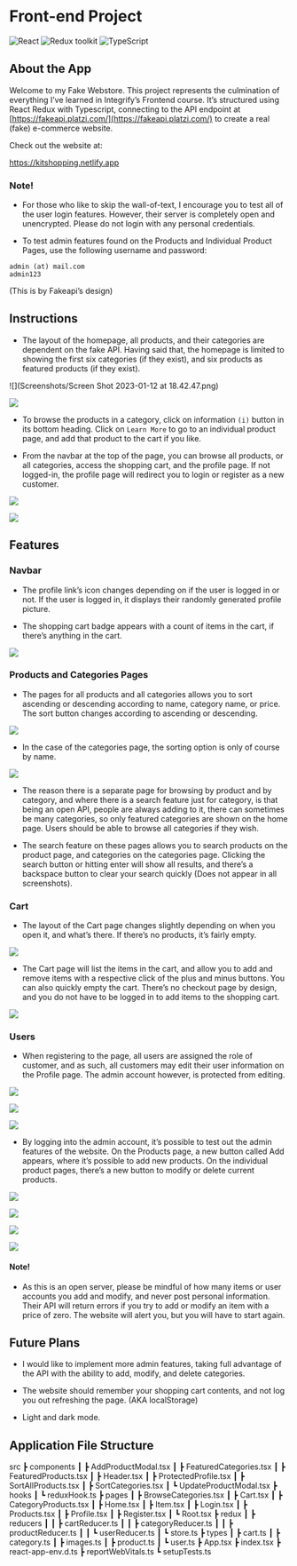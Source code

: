 # Front-end Project

![React](https://img.shields.io/badge/React-v.18-blue)
![Redux toolkit](https://img.shields.io/badge/Redux-v.1.9-purple)
![TypeScript](https://img.shields.io/badge/TypeScript-v.4.9-green)

## About the App
Welcome to my Fake Webstore. This project represents the culmination of everything I’ve learned in Integrify’s Frontend course. It’s structured using React Redux with Typescript, connecting to the API endpoint at  [https://fakeapi.platzi.com/](https://fakeapi.platzi.com/) to create a real (fake) e-commerce website.

Check out the website at:

<https://kitshopping.netlify.app>

### Note! 
- For those who like to skip the wall-of-text, I encourage you to test all of the user login features. However, their server is completely open and unencrypted. Please do not login with any personal credentials.

- To test admin features found on the Products and Individual Product Pages, use the following username and password:

```
admin (at) mail.com
admin123
```

(This is by Fakeapi’s design)

## Instructions
- The layout of the homepage, all products, and their categories are dependent on the fake API. Having said that, the homepage is limited to showing the first six categories (if they exist), and six products as featured products (if they exist).

![](Screenshots/Screen Shot 2023-01-12 at 18.42.47.png)


![](Screen%20Shot%202023-01-12%20at%2018.42.47%202.png)

- To browse the products in a category, click on information `(i)` button in its bottom heading. Click on `Learn More` to go to an individual product page, and add that product to the cart if you like.

- From the navbar at the top of the page, you can browse all products, or all categories, access the shopping cart, and the profile page. If not logged-in, the profile page will redirect you to login or register as a new customer.


![](Screen%20Shot%202023-01-12%20at%2018.50.45.png)

![](Screen%20Shot%202023-01-12%20at%2018.51.03.png)

## Features
### Navbar
- The profile link’s icon changes depending on if the user is logged in or not. If the user is logged in, it displays their randomly generated profile picture.

- The shopping cart badge appears with a count of items in the cart, if there’s anything in the cart.


![](Screen%20Shot%202023-01-12%20at%2018.53.47.png)

### Products and Categories Pages
- The pages for all products and all categories allows you to sort ascending or descending according to name, category name, or price. The sort button changes according to ascending or descending. 

![](Screen%20Shot%202023-01-12%20at%2022.57.07.png)

- In the case of the categories page, the sorting option is only of course by name.


![](Screen%20Shot%202023-01-12%20at%2022.55.41.png)

- The reason there is a separate page for browsing by product and by category, and where there is a search feature just for category, is that being an open API, people are always adding to it, there can sometimes be many categories, so only featured categories are shown on the home page. Users should be able to browse all categories if they wish.

- The search feature on these pages allows you to search products on the product page, and categories on the categories page. Clicking the search button or hitting enter will show all results, and there’s a backspace button to clear your search quickly (Does not appear in all screenshots).

### Cart
- The layout of the Cart page changes slightly depending on when you open it, and what’s there. If there’s no products, it’s fairly empty.


![](Screen%20Shot%202023-01-12%20at%2018.55.01.png)

- The Cart page will list the items in the cart, and allow you to add and remove items with a respective click of the plus and minus buttons. You can also quickly empty the cart. There’s no checkout page by design, and you do not have to be logged in to add items to the shopping cart.


![](Screen%20Shot%202023-01-12%20at%2018.54.36.png)

### Users
- When registering to the page, all users are assigned the role of customer, and as such, all customers may edit their user information on the Profile page. The admin account however, is protected from editing.


![](Screen%20Shot%202023-01-12%20at%2018.43.49.png)

![](Screen%20Shot%202023-01-12%20at%2018.44.57.png)

![](Screen%20Shot%202023-01-12%20at%2018.56.24.png)

- By logging into the admin account, it’s possible to test out the admin features of the website. On the Products page, a new button called Add appears, where it’s possible to add new products. On the individual product pages, there’s a new button to modify or delete current products. 


![](Screen%20Shot%202023-01-12%20at%2018.57.11.png)

![](Screen%20Shot%202023-01-12%20at%2018.57.42.png)

![](Screen%20Shot%202023-01-12%20at%2018.58.14.png)

![](Screen%20Shot%202023-01-12%20at%2018.58.48.png)

#### Note!
- As this is an open server, please be mindful of how many items or user accounts you add and modify, and never post personal information. Their API will return errors if you try to add or modify an item with a price of zero. The website will alert you, but you will have to start again.

## Future Plans
- I would like to implement more admin features, taking full advantage of the API with the ability to add, modify, and delete categories.

- The website should remember your shopping cart contents, and not log you out refreshing the page. (AKA localStorage)

- Light and dark mode.

## Application File Structure
src
 ┣ components
 ┃ ┣ AddProductModal.tsx
 ┃ ┣ FeaturedCategories.tsx
 ┃ ┣ FeaturedProducts.tsx
 ┃ ┣ Header.tsx
 ┃ ┣ ProtectedProfile.tsx
 ┃ ┣ SortAllProducts.tsx
 ┃ ┣ SortCategories.tsx
 ┃ ┗ UpdateProductModal.tsx
 ┣ hooks
 ┃ ┗ reduxHook.ts
 ┣ pages
 ┃ ┣ BrowseCategories.tsx
 ┃ ┣ Cart.tsx
 ┃ ┣ CategoryProducts.tsx
 ┃ ┣ Home.tsx
 ┃ ┣ Item.tsx
 ┃ ┣ Login.tsx
 ┃ ┣ Products.tsx
 ┃ ┣ Profile.tsx
 ┃ ┣ Register.tsx
 ┃ ┗ Root.tsx
 ┣ redux
 ┃ ┣ reducers
 ┃ ┃ ┣ cartReducer.ts
 ┃ ┃ ┣ categoryReducer.ts
 ┃ ┃ ┣ productReducer.ts
 ┃ ┃ ┗ userReducer.ts
 ┃ ┗ store.ts
 ┣ types
 ┃ ┣ cart.ts
 ┃ ┣ category.ts
 ┃ ┣ images.ts
 ┃ ┣ product.ts
 ┃ ┗ user.ts
 ┣ App.tsx
 ┣ index.tsx
 ┣ react-app-env.d.ts
 ┣ reportWebVitals.ts
 ┗ setupTests.ts